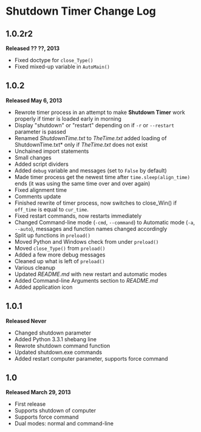 Shutdown Timer Change Log
=========================

1.0.2r2
-------

**Released ?? ??, 2013**

* Fixed doctype for `close_Type()`
* Fixed mixed-up variable in `AutoMain()`

1.0.2
-----

**Released May 6, 2013**

* Rewrote timer process in an attempt to make **Shutdown Timer** work properly if timer is loaded early in morning
* Display "shutdown" or "restart" depending on if `-r` or `--restart` parameter is passed
* Renamed *ShutdownTime.txt* to *TheTime.txt* added loading of ShutdownTime.txt* only if *TheTime.txt* does not exist
* Unchained import statements
* Small changes
* Added script dividers
* Added `debug` variable and messages (set to `False` by default)
* Made timer process get the newest time after `time.sleep(align_time)` ends (it was using the same time over and over again)
* Fixed alignment time
* Comments update
* Finished rewrite of timer process, now switches to close_Win() if `off_time` is equal to `cur_time`.
* Fixed restart commands, now restarts immediately
* Changed Command-line mode (`-cmd`, `--command`) to Automatic mode (`-a`, `--auto`), messages and function names changed accordingly
* Split up functions in `preload()`
* Moved Python and Windows check from under `preload()`
* Moved `close_Type()` from `preload()`
* Added a few more debug messages
* Cleaned up what is left of `preload()`
* Various cleanup
* Updated *README.md* with new restart and automatic modes
* Added Command-line Arguments section to *README.md*
* Added application icon

1.0.1
-----

**Released Never**

* Changed shutdown parameter
* Added Python 3.3.1 shebang line
* Rewrote shutdown command function
* Updated shutdown.exe commands
* Added restart computer parameter, supports force command

1.0
---

**Released March 29, 2013**

* First release
* Supports shutdown of computer
* Supports force command
* Dual modes: normal and command-line